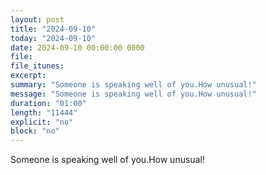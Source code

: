 ```yaml
---
layout: post
title: "2024-09-10"
today: "2024-09-10"
date: 2024-09-10 00:00:00 0000
file:
file_itunes:
excerpt:
summary: "Someone is speaking well of you.How unusual!"
message: "Someone is speaking well of you.How unusual!"
duration: "01:00"
length: "11444"
explicit: "no"
block: "no"
---
```

Someone is speaking well of you.How unusual!

